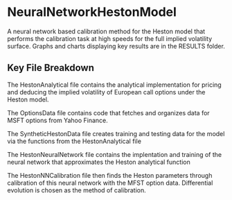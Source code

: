 # NeuralNetworkHestonModel
A neural network based calibration method for the Heston model that performs the calibration task at high speeds for the full implied volatility surface. Graphs and charts displaying key results are in the RESULTS folder.


## Key File Breakdown

The HestonAnalytical file contains the analytical implementation for pricing and deducing the implied volatility of European call options under the Heston model. 

The OptionsData file contains code that fetches and organizes data for MSFT options from Yahoo Finance.

The SyntheticHestonData file creates training and testing data for the model via the functions from the HestonAnalytical file

The HestonNeuralNetwork file contains the implentation and training of the neural network that approximates the Heston analytical function

The HestonNNCalibration file then finds the Heston parameters through calibration of this neural network with the MFST option data. Differential evolution is chosen as the method of calibration.
